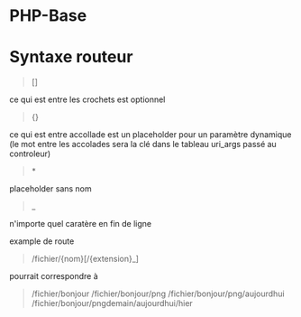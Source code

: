 # PHP-Base

# Syntaxe routeur

> []

ce qui est entre les crochets est optionnel

> {}

ce qui est entre accollade est un placeholder pour un paramètre dynamique (le mot entre les accolades sera la clé dans le tableau uri_args passé au controleur)

> \*

placeholder sans nom

> _

n'importe quel caratère en fin de ligne

example de route

> /fichier/{nom}\[/{extension}_\]

pourrait correspondre à

> /fichier/bonjour
> /fichier/bonjour/png
> /fichier/bonjour/png/aujourdhui
> /fichier/bonjour/pngdemain/aujourdhui/hier
